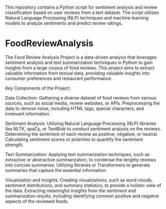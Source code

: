 This repository contains a Python script for sentiment analysis and review classification based on user reviews from a text dataset. The script utilizes Natural Language Processing (NLP) techniques and machine learning models to analyze sentiments and predict review ratings.

# FoodReviewAnalysis

The Food Review Analysis Project is a data-driven analysis that leverages sentiment analysis and text summarization techniques in Python to gain insights from a large corpus of food reviews.
This project aims to extract valuable information from textual data, providing valuable insights into consumer preferences and restaurant performance.

Key Components of the Project:

Data Collection:
Gathering a diverse dataset of food reviews from various sources, such as social media, review websites, or APIs.
Preprocessing the data to remove noise, including HTML tags, special characters, and irrelevant information.

Sentiment Analysis:
Utilizing Natural Language Processing (NLP) libraries like NLTK, spaCy, or TextBlob to conduct sentiment analysis on the reviews.
Determining the sentiment of each review as positive, negative, or neutral.
Calculating sentiment scores or polarities to quantify the sentiment strength.

Text Summarization:
Applying text summarization techniques, such as extractive or abstractive summarization, to condense the lengthy reviews into concise summaries.
Utilizing libraries or Transformers to generate summaries that capture the essential information.

Visualization and Insights:
Creating visualizations, such as word clouds, sentiment distributions, and summary statistics, to provide a holistic view of the data.
Extracting meaningful insights from the sentiment and summarization results, including identifying common positive and negative aspects of the reviewed foods.

